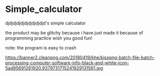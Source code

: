 # Simple_calculator
djdjdjdjdjdjdjdjdjdjd's simple calculator

the product may be glitchy because i have just made it because of programming practice
wish you good fun!



note: the program is easy to crash

https://banner2.cleanpng.com/20180419/khe/kisspng-batch-file-batch-processing-computer-software-info-black-and-white-icon-5ad95691261920.9379731715241929131561.jpg
